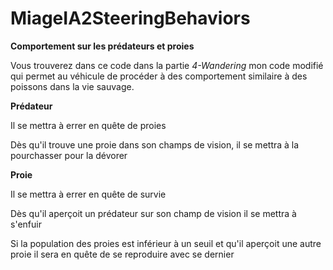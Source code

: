 # MiageIA2SteeringBehaviors
**Comportement sur les prédateurs et proies**

Vous trouverez dans ce code dans la partie *4-Wandering* mon code modifié qui permet au véhicule de procéder à des comportement similaire à des poissons dans la vie sauvage.

**Prédateur**

Il se mettra à errer en quête de proies

Dès qu'il trouve une proie dans son champs de vision, il se mettra à la pourchasser pour la dévorer

**Proie**

Il se mettra à errer en quête de survie

Dès qu'il aperçoit un prédateur sur son champ de vision il se mettra à s'enfuir

Si la population des proies est inférieur à un seuil et qu'il aperçoit une autre proie il sera en quête de se reproduire avec se dernier
